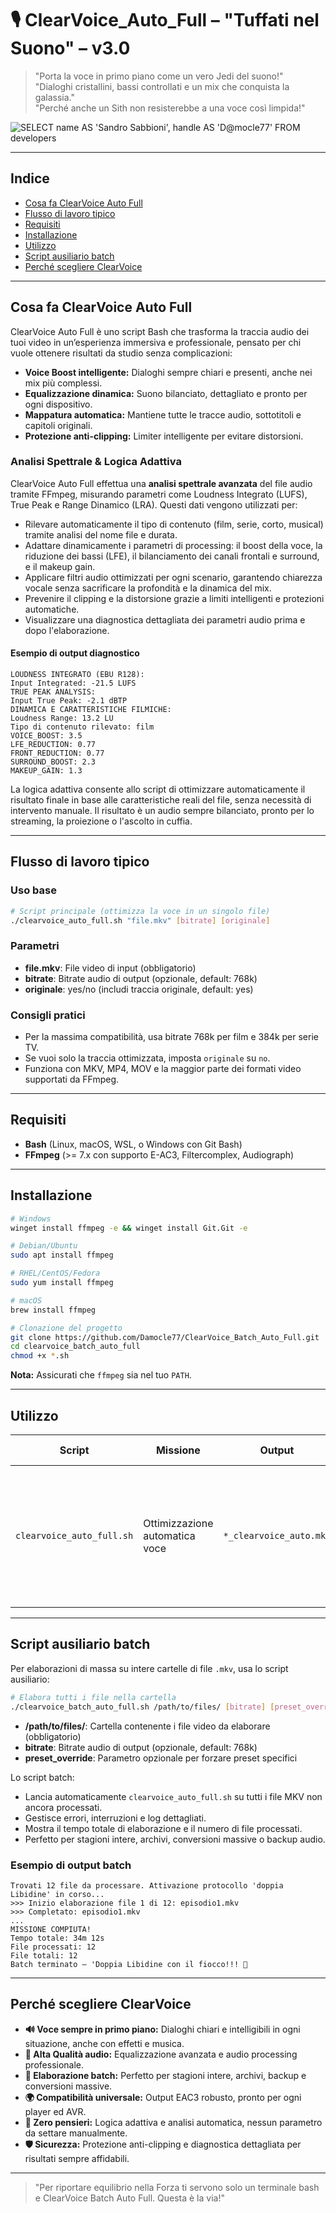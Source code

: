 # 🎙️ ClearVoice_Auto_Full – "Tuffati nel Suono" – v3.0

> "Porta la voce in primo piano come un vero Jedi del suono!"  
> "Dialoghi cristallini, bassi controllati e un mix che conquista la galassia."  
> "Perché anche un Sith non resisterebbe a una voce così limpida!"

![SELECT name AS 'Sandro Sabbioni', handle AS 'D@mocle77' FROM developers](https://img.shields.io/badge/SELECT%20name%20AS%20'Sandro%20Sabbioni'%2C%20handle%20AS%20'D%40mocle77'%20FROM%20developers-blue)

---

## Indice

 - [Cosa fa ClearVoice Auto Full](#cosa-fa-clearvoice-auto-full)
 - [Flusso di lavoro tipico](#flusso-di-lavoro-tipico)
 - [Requisiti](#requisiti)
 - [Installazione](#installazione)
 - [Utilizzo](#utilizzo)
 - [Script ausiliario batch](#script-ausiliario-batch)
 - [Perché scegliere ClearVoice](#perché-scegliere-clearvoice)

---

## Cosa fa ClearVoice Auto Full

ClearVoice Auto Full è uno script Bash che trasforma la traccia audio dei tuoi video in un’esperienza immersiva e professionale, pensato per chi vuole ottenere risultati da studio senza complicazioni:

- **Voice Boost intelligente:** Dialoghi sempre chiari e presenti, anche nei mix più complessi.
- **Equalizzazione dinamica:** Suono bilanciato, dettagliato e pronto per ogni dispositivo.
- **Mappatura automatica:** Mantiene tutte le tracce audio, sottotitoli e capitoli originali.
- **Protezione anti-clipping:** Limiter intelligente per evitare distorsioni.


### Analisi Spettrale & Logica Adattiva

ClearVoice Auto Full effettua una **analisi spettrale avanzata** del file audio tramite FFmpeg, misurando parametri come Loudness Integrato (LUFS), True Peak e Range Dinamico (LRA). Questi dati vengono utilizzati per:

- Rilevare automaticamente il tipo di contenuto (film, serie, corto, musical) tramite analisi del nome file e durata.
- Adattare dinamicamente i parametri di processing: il boost della voce, la riduzione dei bassi (LFE), il bilanciamento dei canali frontali e surround, e il makeup gain.
- Applicare filtri audio ottimizzati per ogni scenario, garantendo chiarezza vocale senza sacrificare la profondità e la dinamica del mix.
- Prevenire il clipping e la distorsione grazie a limiti intelligenti e protezioni automatiche.
- Visualizzare una diagnostica dettagliata dei parametri audio prima e dopo l'elaborazione.

#### Esempio di output diagnostico

```text
LOUDNESS INTEGRATO (EBU R128):
Input Integrated: -21.5 LUFS
TRUE PEAK ANALYSIS:
Input True Peak: -2.1 dBTP
DINAMICA E CARATTERISTICHE FILMICHE:
Loudness Range: 13.2 LU
Tipo di contenuto rilevato: film
VOICE_BOOST: 3.5
LFE_REDUCTION: 0.77
FRONT_REDUCTION: 0.77
SURROUND_BOOST: 2.3
MAKEUP_GAIN: 1.3
```

La logica adattiva consente allo script di ottimizzare automaticamente il risultato finale in base alle caratteristiche reali del file, senza necessità di intervento manuale. Il risultato è un audio sempre bilanciato, pronto per lo streaming, la proiezione o l'ascolto in cuffia.

---

## Flusso di lavoro tipico


### Uso base

```bash
# Script principale (ottimizza la voce in un singolo file)
./clearvoice_auto_full.sh "file.mkv" [bitrate] [originale]
```

### Parametri

- **file.mkv**: File video di input (obbligatorio)
- **bitrate**: Bitrate audio di output (opzionale, default: 768k)
- **originale**: yes/no (includi traccia originale, default: yes)

### Consigli pratici

- Per la massima compatibilità, usa bitrate 768k per film e 384k per serie TV.
- Se vuoi solo la traccia ottimizzata, imposta `originale` su `no`.
- Funziona con MKV, MP4, MOV e la maggior parte dei formati video supportati da FFmpeg.

---

## Requisiti

- **Bash** (Linux, macOS, WSL, o Windows con Git Bash)
- **FFmpeg** (>= 7.x con supporto E-AC3, Filtercomplex, Audiograph)

---

## Installazione

```bash
# Windows
winget install ffmpeg -e && winget install Git.Git -e

# Debian/Ubuntu
sudo apt install ffmpeg

# RHEL/CentOS/Fedora
sudo yum install ffmpeg

# macOS
brew install ffmpeg
```

```bash
# Clonazione del progetto
git clone https://github.com/Damocle77/ClearVoice_Batch_Auto_Full.git
cd clearvoice_batch_auto_full
chmod +x *.sh
```

**Nota:** Assicurati che `ffmpeg` sia nel tuo `PATH`.

---




## Utilizzo

| Script                        | Missione                        | Output                        | Tattiche Speciali                        |
|-------------------------------|---------------------------------|-------------------------------|------------------------------------------|
| `clearvoice_auto_full.sh`     | Ottimizzazione automatica voce  | `*_clearvoice_auto.mkv`       | Analisi spettrale, logica adattiva, voice boost, ducking, deesser, enhancer, diagnostica dettagliata |

---

## Script ausiliario batch

Per elaborazioni di massa su intere cartelle di file `.mkv`, usa lo script ausiliario:

```bash
# Elabora tutti i file nella cartella
./clearvoice_batch_auto_full.sh /path/to/files/ [bitrate] [preset_override]
```

- **/path/to/files/**: Cartella contenente i file video da elaborare (obbligatorio)
- **bitrate**: Bitrate audio di output (opzionale, default: 768k)
- **preset_override**: Parametro opzionale per forzare preset specifici

Lo script batch:

- Lancia automaticamente `clearvoice_auto_full.sh` su tutti i file MKV non ancora processati.
- Gestisce errori, interruzioni e log dettagliati.
- Mostra il tempo totale di elaborazione e il numero di file processati.
- Perfetto per stagioni intere, archivi, conversioni massive o backup audio.

### Esempio di output batch

```text
Trovati 12 file da processare. Attivazione protocollo 'doppia Libidine' in corso...
>>> Inizio elaborazione file 1 di 12: episodio1.mkv
>>> Completato: episodio1.mkv
...
MISSIONE COMPIUTA!
Tempo totale: 34m 12s
File processati: 12
File totali: 12
Batch terminato – 'Doppia Libidine con il fiocco!!! 🚀
```

---

## Perché scegliere ClearVoice

- **🔊 Voce sempre in primo piano:** Dialoghi chiari e intelligibili in ogni situazione, anche con effetti e musica.
- **🎵 Alta Qualità audio:** Equalizzazione avanzata e audio processing professionale.
- **🚀 Elaborazione batch:** Perfetto per stagioni intere, archivi, backup e conversioni massive.
- **🌍 Compatibilità universale:** Output EAC3 robusto, pronto per ogni player ed AVR.
- **🧠 Zero pensieri:** Logica adattiva e analisi automatica, nessun parametro da settare manualmente.
- **🛡️ Sicurezza:** Protezione anti-clipping e diagnostica dettagliata per risultati sempre affidabili.

---

> "Per riportare equilibrio nella Forza ti servono solo un terminale bash e ClearVoice Batch Auto Full. Questa è la via!"
